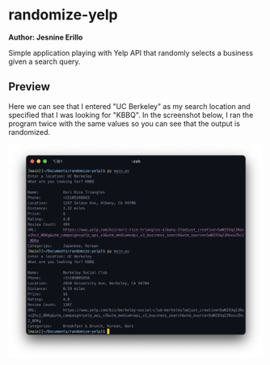 # randomize-yelp

**Author: Jesnine Erillo**

Simple application playing with Yelp API that randomly selects a business given a search query.

## Preview

Here we can see that I entered "UC Berkeley" as my search location and specified that I was looking for "KBBQ". In the screenshot below, I ran the program twice with the same values so you can see that the output is randomized.

![preview](preview/berkeley-kbbq.png)
